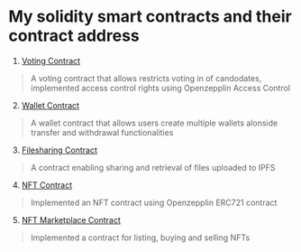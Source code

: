 # My solidity smart contracts and their contract address
1. [Voting Contract](https://rinkeby.etherscan.io/address/0xD537571BAfaf8c02fE8310Db64d3cF390904c860)
> A voting contract that allows restricts voting in of candodates, implemented access control rights using Openzepplin Access Control

2. [Wallet Contract](https://rinkeby.etherscan.io/address/0x6e31d58ac35e4c35f182af897015cfd64831d27e)
> A wallet contract that allows users create multiple wallets alonside transfer and withdrawal functionalities

3. [Filesharing Contract](https://rinkeby.etherscan.io/address/0x757c274c9cef52659a83015cc9e692ba27815da3)
> A contract enabling sharing and retrieval of files uploaded to IPFS

4. [NFT Contract](https://rinkeby.etherscan.io/address/0x72cbe35544d923bcad4a38d4f16fb2b8163b6e9e)
> Implemented an NFT contract using Openzepplin ERC721 contract

5. [NFT Marketplace Contract](https://rinkeby.etherscan.io/address/0x142a685bf878440f045d05a94ecb3c37d759768c)
> Implemented a contract for listing, buying and selling NFTs 
